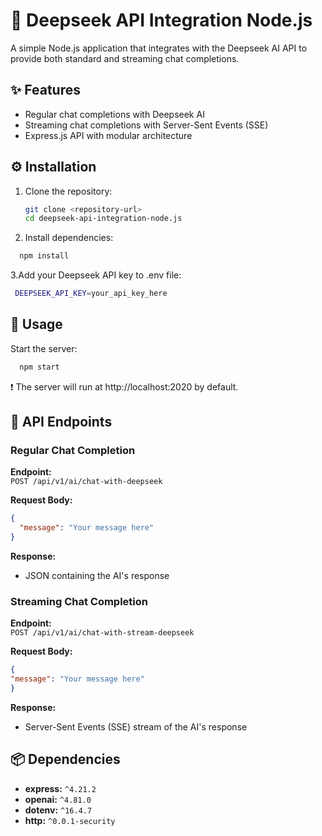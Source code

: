 # 🚀 Deepseek API Integration Node.js

A simple Node.js application that integrates with the Deepseek AI API to provide both standard and streaming chat completions.

## ✨ Features

- Regular chat completions with Deepseek AI
- Streaming chat completions with Server-Sent Events (SSE)
- Express.js API with modular architecture


## ⚙️ Installation

1. Clone the repository:
   ```bash
   git clone <repository-url>
   cd deepseek-api-integration-node.js
   ```
2. Install dependencies:
   
  ```bash
    npm install
  ```
3.Add your Deepseek API key to .env file:
   ```bash
    DEEPSEEK_API_KEY=your_api_key_here
   ```
   
## 🚀 Usage

Start the server:
  ```bash
    npm start
  ```
❗️ The server will run at http://localhost:2020 by default.

## 📡  API Endpoints

### Regular Chat Completion

**Endpoint:**  
`POST /api/v1/ai/chat-with-deepseek`

**Request Body:**  
```json
{
  "message": "Your message here"
}
```
**Response:** 
- JSON containing the AI's response

### Streaming Chat Completion

**Endpoint:**  
`POST /api/v1/ai/chat-with-stream-deepseek`

**Request Body:**  
```json
{
"message": "Your message here"
} 
```
**Response:** 
- Server-Sent Events (SSE) stream of the AI's response

## 📦 Dependencies

- **express:** `^4.21.2`
- **openai:** `^4.81.0`
- **dotenv:** `^16.4.7`
- **http:** `^0.0.1-security`

